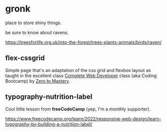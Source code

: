 # gronk

place to store shiny things.

be sure to know about ravens.

https://treesforlife.org.uk/into-the-forest/trees-plants-animals/birds/raven/

## flex-cssgrid

Simple page that's an adaptation of the css grid and flexbox layout as taught in
the excellent class
<a
        target="_blank"
        href="https://zerotomastery.io/courses/coding-bootcamp/"
        >Complete Web Developer</a
      >
class (aka Coding Bootcamp) by
<a target="_blank" href="https://zerotomastery.io/">Zero to Mastery</a>.

## typography-nutrition-label

Cool little lesson from **freeCodeCamp** (yep, I'm a monthly supporter).

https://www.freecodecamp.org/learn/2022/responsive-web-design/learn-typography-by-building-a-nutrition-label/
